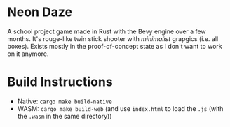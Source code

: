 # Neon Daze
A school project game made in Rust with the Bevy engine over a few months. It's rouge-like twin stick shooter with *minimalist* grapgics (i.e. all boxes).
Exists mostly in the proof-of-concept state as I don't want to work on it anymore.

# Build Instructions
- Native:
`cargo make build-native`
- WASM:
`cargo make build-web` (and use `index.html` to load the `.js` (with the `.wasm` in the same directory))
